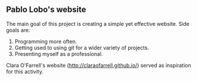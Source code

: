 ## Pablo Lobo's website

The main goal of this project is creating a simple yet effective website. Side goals are:

1. Programming more often.
2. Getting used to using git for a wider variety of projects.
3. Presenting myself as a professional. 

Clara O'Farrell's website (http://claraofarrell.github.io/) served as inspiration for this activity. 
